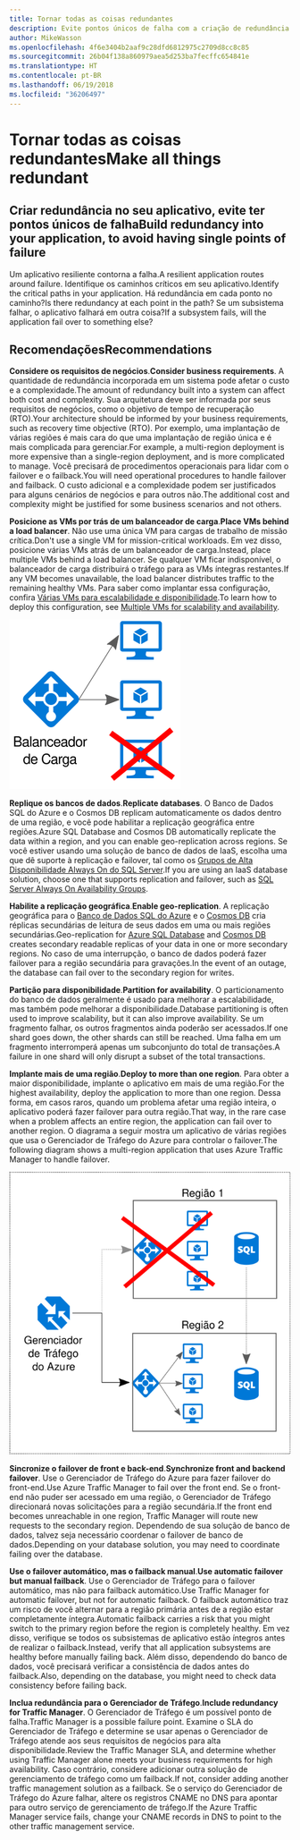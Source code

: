 ```yaml
---
title: Tornar todas as coisas redundantes
description: Evite pontos únicos de falha com a criação de redundância em seu aplicativo.
author: MikeWasson
ms.openlocfilehash: 4f6e3404b2aaf9c28dfd6812975c2709d8cc8c85
ms.sourcegitcommit: 26b04f138a860979aea5d253ba7fecffc654841e
ms.translationtype: HT
ms.contentlocale: pt-BR
ms.lasthandoff: 06/19/2018
ms.locfileid: "36206497"
---
```

# <a name="make-all-things-redundant"></a><span data-ttu-id="5af5a-103">Tornar todas as coisas redundantes</span><span class="sxs-lookup"><span data-stu-id="5af5a-103">Make all things redundant</span></span>

## <a name="build-redundancy-into-your-application-to-avoid-having-single-points-of-failure"></a><span data-ttu-id="5af5a-104">Criar redundância no seu aplicativo, evite ter pontos únicos de falha</span><span class="sxs-lookup"><span data-stu-id="5af5a-104">Build redundancy into your application, to avoid having single points of failure</span></span>

<span data-ttu-id="5af5a-105">Um aplicativo resiliente contorna a falha.</span><span class="sxs-lookup"><span data-stu-id="5af5a-105">A resilient application routes around failure.</span></span> <span data-ttu-id="5af5a-106">Identifique os caminhos críticos em seu aplicativo.</span><span class="sxs-lookup"><span data-stu-id="5af5a-106">Identify the critical paths in your application.</span></span> <span data-ttu-id="5af5a-107">Há redundância em cada ponto no caminho?</span><span class="sxs-lookup"><span data-stu-id="5af5a-107">Is there redundancy at each point in the path?</span></span> <span data-ttu-id="5af5a-108">Se um subsistema falhar, o aplicativo falhará em outra coisa?</span><span class="sxs-lookup"><span data-stu-id="5af5a-108">If a subsystem fails, will the application fail over to something else?</span></span>

## <a name="recommendations"></a><span data-ttu-id="5af5a-109">Recomendações</span><span class="sxs-lookup"><span data-stu-id="5af5a-109">Recommendations</span></span> 

<span data-ttu-id="5af5a-110">**Considere os requisitos de negócios**.</span><span class="sxs-lookup"><span data-stu-id="5af5a-110">**Consider business requirements**.</span></span> <span data-ttu-id="5af5a-111">A quantidade de redundância incorporada em um sistema pode afetar o custo e a complexidade.</span><span class="sxs-lookup"><span data-stu-id="5af5a-111">The amount of redundancy built into a system can affect both cost and complexity.</span></span> <span data-ttu-id="5af5a-112">Sua arquitetura deve ser informada por seus requisitos de negócios, como o objetivo de tempo de recuperação (RTO).</span><span class="sxs-lookup"><span data-stu-id="5af5a-112">Your architecture should be informed by your business requirements, such as recovery time objective (RTO).</span></span> <span data-ttu-id="5af5a-113">Por exemplo, uma implantação de várias regiões é mais cara do que uma implantação de região única e é mais complicada para gerenciar.</span><span class="sxs-lookup"><span data-stu-id="5af5a-113">For example, a multi-region deployment is more expensive than a single-region deployment, and is more complicated to manage.</span></span> <span data-ttu-id="5af5a-114">Você precisará de procedimentos operacionais para lidar com o failover e o failback.</span><span class="sxs-lookup"><span data-stu-id="5af5a-114">You will need operational procedures to handle failover and failback.</span></span> <span data-ttu-id="5af5a-115">O custo adicional e a complexidade podem ser justificados para alguns cenários de negócios e para outros não.</span><span class="sxs-lookup"><span data-stu-id="5af5a-115">The additional cost and complexity might be justified for some business scenarios and not others.</span></span>

<span data-ttu-id="5af5a-116">**Posicione as VMs por trás de um balanceador de carga**.</span><span class="sxs-lookup"><span data-stu-id="5af5a-116">**Place VMs behind a load balancer**.</span></span> <span data-ttu-id="5af5a-117">Não use uma única VM para cargas de trabalho de missão crítica.</span><span class="sxs-lookup"><span data-stu-id="5af5a-117">Don't use a single VM for mission-critical workloads.</span></span> <span data-ttu-id="5af5a-118">Em vez disso, posicione várias VMs atrás de um balanceador de carga.</span><span class="sxs-lookup"><span data-stu-id="5af5a-118">Instead, place multiple VMs behind a load balancer.</span></span> <span data-ttu-id="5af5a-119">Se qualquer VM ficar indisponível, o balanceador de carga distribuirá o tráfego para as VMs íntegras restantes.</span><span class="sxs-lookup"><span data-stu-id="5af5a-119">If any VM becomes unavailable, the load balancer distributes traffic to the remaining healthy VMs.</span></span> <span data-ttu-id="5af5a-120">Para saber como implantar essa configuração, confira [Várias VMs para escalabilidade e disponibilidade][multi-vm-blueprint].</span><span class="sxs-lookup"><span data-stu-id="5af5a-120">To learn how to deploy this configuration, see [Multiple VMs for scalability and availability][multi-vm-blueprint].</span></span>

![](./images/load-balancing.svg)

<span data-ttu-id="5af5a-121">**Replique os bancos de dados**.</span><span class="sxs-lookup"><span data-stu-id="5af5a-121">**Replicate databases**.</span></span> <span data-ttu-id="5af5a-122">O Banco de Dados SQL do Azure e o Cosmos DB replicam automaticamente os dados dentro de uma região, e você pode habilitar a replicação geográfica entre regiões.</span><span class="sxs-lookup"><span data-stu-id="5af5a-122">Azure SQL Database and Cosmos DB automatically replicate the data within a region, and you can enable geo-replication across regions.</span></span> <span data-ttu-id="5af5a-123">Se você estiver usando uma solução de banco de dados de IaaS, escolha uma que dê suporte à replicação e failover, tal como os [Grupos de Alta Disponibilidade Always On do SQL Server][sql-always-on].</span><span class="sxs-lookup"><span data-stu-id="5af5a-123">If you are using an IaaS database solution, choose one that supports replication and failover, such as [SQL Server Always On Availability Groups][sql-always-on].</span></span> 

<span data-ttu-id="5af5a-124">**Habilite a replicação geográfica**.</span><span class="sxs-lookup"><span data-stu-id="5af5a-124">**Enable geo-replication**.</span></span> <span data-ttu-id="5af5a-125">A replicação geográfica para o [Banco de Dados SQL do Azure][sql-geo-replication] e o [Cosmos DB][cosmosdb-geo-replication] cria réplicas secundárias de leitura de seus dados em uma ou mais regiões secundárias.</span><span class="sxs-lookup"><span data-stu-id="5af5a-125">Geo-replication for [Azure SQL Database][sql-geo-replication] and [Cosmos DB][cosmosdb-geo-replication] creates secondary readable replicas of your data in one or more secondary regions.</span></span> <span data-ttu-id="5af5a-126">No caso de uma interrupção, o banco de dados poderá fazer failover para a região secundária para gravações.</span><span class="sxs-lookup"><span data-stu-id="5af5a-126">In the event of an outage, the database can fail over to the secondary region for writes.</span></span>

<span data-ttu-id="5af5a-127">**Partição para disponibilidade**.</span><span class="sxs-lookup"><span data-stu-id="5af5a-127">**Partition for availability**.</span></span> <span data-ttu-id="5af5a-128">O particionamento do banco de dados geralmente é usado para melhorar a escalabilidade, mas também pode melhorar a disponibilidade.</span><span class="sxs-lookup"><span data-stu-id="5af5a-128">Database partitioning is often used to improve scalability, but it can also improve availability.</span></span> <span data-ttu-id="5af5a-129">Se um fragmento falhar, os outros fragmentos ainda poderão ser acessados.</span><span class="sxs-lookup"><span data-stu-id="5af5a-129">If one shard goes down, the other shards can still be reached.</span></span> <span data-ttu-id="5af5a-130">Uma falha em um fragmento interromperá apenas um subconjunto do total de transações.</span><span class="sxs-lookup"><span data-stu-id="5af5a-130">A failure in one shard will only disrupt a subset of the total transactions.</span></span> 

<span data-ttu-id="5af5a-131">**Implante mais de uma região**.</span><span class="sxs-lookup"><span data-stu-id="5af5a-131">**Deploy to more than one region**.</span></span> <span data-ttu-id="5af5a-132">Para obter a maior disponibilidade, implante o aplicativo em mais de uma região.</span><span class="sxs-lookup"><span data-stu-id="5af5a-132">For the highest availability, deploy the application to more than one region.</span></span> <span data-ttu-id="5af5a-133">Dessa forma, em casos raros, quando um problema afetar uma região inteira, o aplicativo poderá fazer failover para outra região.</span><span class="sxs-lookup"><span data-stu-id="5af5a-133">That way, in the rare case when a problem affects an entire region, the application can fail over to another region.</span></span> <span data-ttu-id="5af5a-134">O diagrama a seguir mostra um aplicativo de várias regiões que usa o Gerenciador de Tráfego do Azure para controlar o failover.</span><span class="sxs-lookup"><span data-stu-id="5af5a-134">The following diagram shows a multi-region application that uses Azure Traffic Manager to handle failover.</span></span>

![](images/failover.svg)

<span data-ttu-id="5af5a-135">**Sincronize o failover de front e back-end**.</span><span class="sxs-lookup"><span data-stu-id="5af5a-135">**Synchronize front and backend failover**.</span></span> <span data-ttu-id="5af5a-136">Use o Gerenciador de Tráfego do Azure para fazer failover do front-end.</span><span class="sxs-lookup"><span data-stu-id="5af5a-136">Use Azure Traffic Manager to fail over the front end.</span></span> <span data-ttu-id="5af5a-137">Se o front-end não puder ser acessado em uma região, o Gerenciador de Tráfego direcionará novas solicitações para a região secundária.</span><span class="sxs-lookup"><span data-stu-id="5af5a-137">If the front end becomes unreachable in one region, Traffic Manager will route new requests to the secondary region.</span></span> <span data-ttu-id="5af5a-138">Dependendo de sua solução de banco de dados, talvez seja necessário coordenar o failover de banco de dados.</span><span class="sxs-lookup"><span data-stu-id="5af5a-138">Depending on your database solution, you may need to coordinate failing over the database.</span></span> 

<span data-ttu-id="5af5a-139">**Use o failover automático, mas o failback manual**.</span><span class="sxs-lookup"><span data-stu-id="5af5a-139">**Use automatic failover but manual failback**.</span></span> <span data-ttu-id="5af5a-140">Use o Gerenciador de Tráfego para o failover automático, mas não para failback automático.</span><span class="sxs-lookup"><span data-stu-id="5af5a-140">Use Traffic Manager for automatic failover, but not for automatic failback.</span></span> <span data-ttu-id="5af5a-141">O failback automático traz um risco de você alternar para a região primária antes de a região estar completamente íntegra.</span><span class="sxs-lookup"><span data-stu-id="5af5a-141">Automatic failback carries a risk that you might switch to the primary region before the region is completely healthy.</span></span> <span data-ttu-id="5af5a-142">Em vez disso, verifique se todos os subsistemas de aplicativo estão íntegros antes de realizar o failback.</span><span class="sxs-lookup"><span data-stu-id="5af5a-142">Instead, verify that all application subsystems are healthy before manually failing back.</span></span> <span data-ttu-id="5af5a-143">Além disso, dependendo do banco de dados, você precisará verificar a consistência de dados antes do failback.</span><span class="sxs-lookup"><span data-stu-id="5af5a-143">Also, depending on the database, you might need to check data consistency before failing back.</span></span>

<span data-ttu-id="5af5a-144">**Inclua redundância para o Gerenciador de Tráfego**.</span><span class="sxs-lookup"><span data-stu-id="5af5a-144">**Include redundancy for Traffic Manager**.</span></span> <span data-ttu-id="5af5a-145">O Gerenciador de Tráfego é um possível ponto de falha.</span><span class="sxs-lookup"><span data-stu-id="5af5a-145">Traffic Manager is a possible failure point.</span></span> <span data-ttu-id="5af5a-146">Examine o SLA do Gerenciador de Tráfego e determine se usar apenas o Gerenciador de Tráfego atende aos seus requisitos de negócios para alta disponibilidade.</span><span class="sxs-lookup"><span data-stu-id="5af5a-146">Review the Traffic Manager SLA, and determine whether using Traffic Manager alone meets your business requirements for high availability.</span></span> <span data-ttu-id="5af5a-147">Caso contrário, considere adicionar outra solução de gerenciamento de tráfego como um failback.</span><span class="sxs-lookup"><span data-stu-id="5af5a-147">If not, consider adding another traffic management solution as a failback.</span></span> <span data-ttu-id="5af5a-148">Se o serviço do Gerenciador de Tráfego do Azure falhar, altere os registros CNAME no DNS para apontar para outro serviço de gerenciamento de tráfego.</span><span class="sxs-lookup"><span data-stu-id="5af5a-148">If the Azure Traffic Manager service fails, change your CNAME records in DNS to point to the other traffic management service.</span></span>



<!-- links -->

[multi-vm-blueprint]: ../../reference-architectures/virtual-machines-windows/multi-vm.md

[cassandra]: http://cassandra.apache.org/
[cosmosdb-geo-replication]: /azure/cosmos-db/distribute-data-globally
[sql-always-on]: https://msdn.microsoft.com/library/hh510230.aspx
[sql-geo-replication]: /azure/sql-database/sql-database-geo-replication-overview
